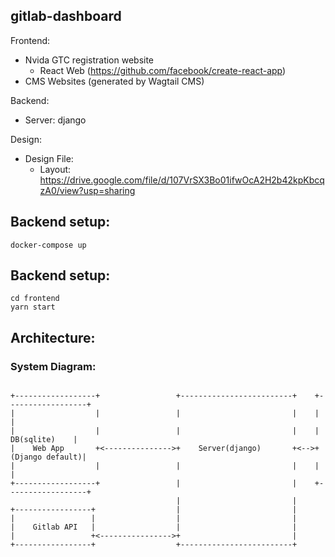 ## gitlab-dashboard

Frontend:

- Nvida GTC registration website
  - React Web (https://github.com/facebook/create-react-app)
- CMS Websites (generated by Wagtail CMS)

Backend:

- Server: django

Design:

- Design File:
  - Layout: https://drive.google.com/file/d/107VrSX3Bo01ifwOcA2H2b42kpKbcqzA0/view?usp=sharing

## Backend setup:

```
docker-compose up
```

## Backend setup:

```
cd frontend
yarn start
```

## Architecture:
### System Diagram:

```

+------------------+                 +-------------------------+    +------------------+
|                  |                 |                         |    |                  |
|                  |                 |                         |    |    DB(sqlite)    |
|    Web App       +<--------------->+    Server(django)       +<-->+  (Django default)|
|                  |                 |                         |    |                  |
+------------------+                 |                         |    +------------------+
                                     |                         |
+-----------------+                  |                         |
|                 |                  |                         |
|    Gitlab API   |                  |                         |
|                 +<---------------->+                         |
+-----------------+                  +-------------------------+


```
